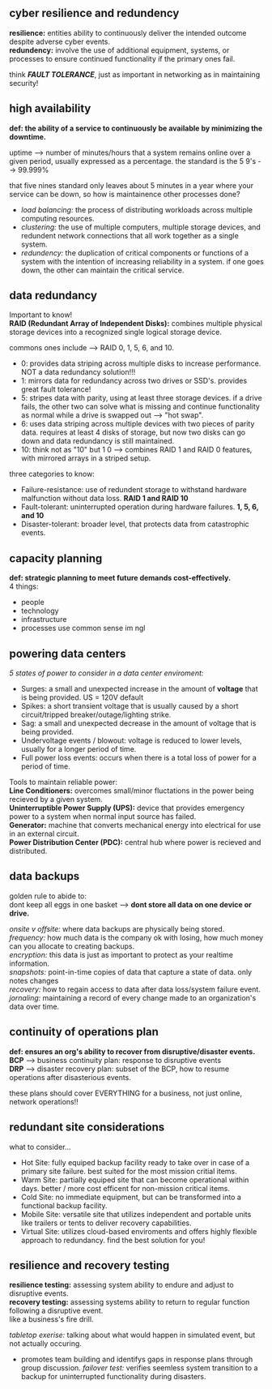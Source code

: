 ## cyber resilience and redundency ##
__resilience:__ entities ability to continuously deliver the intended outcome despite adverse cyber events. <br>
__redundency:__ involve the use of additional equipment, systems, or processes to ensure continued functionality if the primary ones fail.

think ***FAULT TOLERANCE***, just as important in networking as in maintaining security!

## high availability ##
__def: the ability of a service to continuously be available by minimizing the downtime.__ <br>

uptime --> number of minutes/hours that a system remains online over a given period, usually expressed as a percentage. the standard is the 5 9's --> 99.999% <br>

that five nines standard only leaves about 5 minutes in a year where your service can be down, so how is maintainence other processes done?
- *load balancing:* the process of distributing workloads across multiple computing resources.
- *clustering:* the use of multiple computers, multiple storage devices, and redundent network connections that all work together as a single system.
- *redundency:* the duplication of critical components or functions of a system with the intention of increasing reliability in a system. if one goes down, the other can maintain the critical service.

## data redundancy ##
Important to know! <br>
__RAID (Redundant Array of Independent Disks):__ combines multiple physical storage devices into a recognized single logical storage device. <br>

commons ones include --> RAID 0, 1, 5, 6, and 10.
* 0: provides data striping across multiple disks to increase performance. NOT a data redundancy solution!!!
* 1: mirrors data for redundancy across two drives or SSD's. provides great fault tolerance!
* 5: stripes data with parity, using at least three storage devices. if a drive fails, the other two can solve what is missing and continue functionality as normal while a drive is swapped out --> "hot swap". 
* 6: uses data striping across multiple devices with two pieces of parity data. requires at least 4 disks of storage, but now two disks can go down and data redundancy is still maintained.
* 10: think not as "10" but 1 0 --> combines RAID 1 and RAID 0 features, with mirrored arrays in a striped setup.

three categories to know: <br>
- Failure-resistance: use of redundent storage to withstand hardware malfunction without data loss. __RAID 1 and RAID 10__
- Fault-tolerant: uninterrupted operation during hardware failures. __1, 5, 6, and 10__
- Disaster-tolerant: broader level, that protects data from catastrophic events.

## capacity planning ##
__def: strategic planning to meet future demands cost-effectively.__<br>
4 things:
- people
- technology
- infrastructure
- processes
use common sense im ngl

## powering data centers ##
*5 states of power to consider in a data center enviroment:* 
* Surges: a small and unexpected increase in the amount of __voltage__ that is being provided. US = 120V default
* Spikes: a short transient voltage that is usually caused by a short circuit/tripped breaker/outage/lighting strike.
* Sag: a small and unexpected decrease in the amount of voltage that is being provided.
* Undervoltage events / blowout: voltage is reduced to lower levels, usually for a longer period of time.
* Full power loss events: occurs when there is a total loss of power for a period of time.

Tools to maintain reliable power: <br>
__Line Conditioners:__ overcomes small/minor fluctations in the power being recieved by a given system. <br>
__Uninterruptible Power Supply (UPS):__ device that provides emergency power to a system when normal input source has failed. <br>
__Generator:__ machine that converts mechanical energy into electrical for use in an external circuit. <br>
__Power Distribution Center (PDC):__ central hub where power is recieved and distributed. <br>

## data backups ##
golden rule to abide to: <br>
dont keep all eggs in one basket --> __dont store all data on one device or drive.__ <br>

*onsite v offsite:* where data backups are physically being stored. <br>
*frequency:* how much data is the company ok with losing, how much money can you allocate to creating backups. <br>
*encryption:* this data is just as important to protect as your realtime information. <br>
*snapshots:* point-in-time copies of data that capture a state of data. only notes changes <br>
*recovery:* how to regain access to data after data loss/system failure event. <br>
*jornaling:* maintaining a record of every change made to an organization's data over time. <br>

## continuity of operations plan ##
__def: ensures an org's ability to recover from disruptive/disaster events.__<br>
__BCP__ --> business continuity plan: response to disruptive events <br>
__DRP__ --> disaster recovery plan: subset of the BCP, how to resume operations after disasterious events. <br>

these plans should cover EVERYTHING for a business, not just online, network operations!!

## redundant site considerations ##
what to consider...
- Hot Site: fully equiped backup facility ready to take over in case of a primary site failure. best suited for the most mission critial items.
- Warm Site: partially equiped site that can become operational within days. better / more cost efficent for non-mission critical items.
- Cold Site: no immediate equipment, but can be transformed into a functional backup facility.
- Mobile Site: versatile site that utilizes independent and portable units like trailers or tents to deliver recovery capabilities.
- Virtual Site: utilizes cloud-based enviroments and offers highly flexible approach to redundancy.
find the best solution for you! 

## resilience and recovery testing ##
__resilience testing:__ assessing system ability to endure and adjust to disruptive events. <br>
__recovery testing:__ assessing systems ability to return to regular function following a disruptive event. <br>
like a business's fire drill. <br>

*tabletop exerise:* talking about what would happen in simulated event, but not actually occuring.
- promotes team building and identifys gaps in response plans through group discussion. 
*failover test:* verifies seemless system transition to a backup for uninterrupted functionality during disasters. <br>
